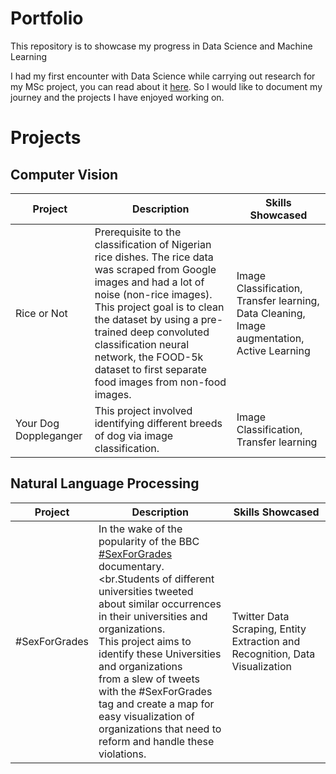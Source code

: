 # Portfolio
This repository is to showcase my progress in Data Science and Machine Learning

I had my first encounter with Data Science while carrying out research for my MSc project, you can read about it [here](https://medium.com/@s.sinimgba/when-curiosity-is-not-enough-db18b0ce1473). So I would like to document my journey and the projects I have enjoyed working on.

# Projects

## Computer Vision
| Project               | Description                                                                                                                                                                                                                                                                                                                                  | Skills Showcased                                                                             |
|-----------------------|----------------------------------------------------------------------------------------------------------------------------------------------------------------------------------------------------------------------------------------------------------------------------------------------------------------------------------------------|----------------------------------------------------------------------------------------------|
| Rice or Not           | Prerequisite to the classification of Nigerian rice dishes.  The rice data was scraped from Google images and had a lot of noise (non-rice images). This project goal is to clean the dataset by using a pre-trained deep convoluted  classification neural network, the FOOD-5k dataset to first separate food images from non-food images. | Image Classification, Transfer learning, Data Cleaning,  Image augmentation, Active Learning |
| Your Dog Doppleganger | This project involved identifying different breeds of dog via image classification.                                                                                                                                                                                                                                                          | Image Classification, Transfer learning                                                      |


## Natural Language Processing
| Project       | Description                                                                                                                                                                                                                                                                                                                                                                                                                                                                                      | Skills Showcased                                                             |
|---------------|--------------------------------------------------------------------------------------------------------------------------------------------------------------------------------------------------------------------------------------------------------------------------------------------------------------------------------------------------------------------------------------------------------------------------------------------------------------------------------------------------|------------------------------------------------------------------------------|
| #SexForGrades | In the wake of the popularity of the BBC [#SexForGrades](https://twitter.com/search?q=%23SexForGrades&src=typed_query)<br>documentary.<br.Students of different universities tweeted about similar occurrences in their universities and organizations.<br>This project aims to identify these Universities and organizations <br>from a slew of tweets with the #SexForGrades tag and create a map for <br>easy visualization of organizations that need to reform and handle these violations. | Twitter Data Scraping, Entity Extraction and Recognition, Data Visualization |
